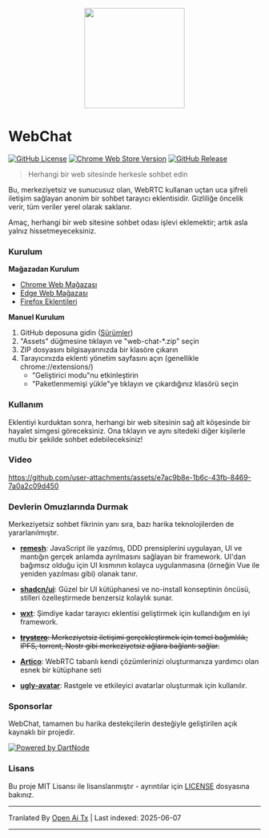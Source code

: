 <p align="center">
  <img src="https://github.com/molvqingtai/WebChat/blob/master/public/logo.png" width="200px"/>
</p>

# WebChat

[![GitHub License](https://img.shields.io/github/license/molvqingtai/WebChat)](https://github.com/molvqingtai/WebChat/blob/master/LICENSE) [![Chrome Web Store Version](https://img.shields.io/chrome-web-store/v/cpaedhbidlpnbdfegakhiamfpndhjpgf)](https://chromewebstore.google.com/detail/webchat/cpaedhbidlpnbdfegakhiamfpndhjpgf) [![GitHub Release](https://img.shields.io/github/v/release/molvqingtai/WebChat)](https://github.com/molvqingtai/WebChat/releases)

> Herhangi bir web sitesinde herkesle sohbet edin

Bu, merkeziyetsiz ve sunucusuz olan, WebRTC kullanan uçtan uca şifreli iletişim sağlayan anonim bir sohbet tarayıcı eklentisidir. Gizliliğe öncelik verir, tüm veriler yerel olarak saklanır.

Amaç, herhangi bir web sitesine sohbet odası işlevi eklemektir; artık asla yalnız hissetmeyeceksiniz.

### Kurulum

**Mağazadan Kurulum**

- [Chrome Web Mağazası](https://chromewebstore.google.com/detail/webchat/cpaedhbidlpnbdfegakhiamfpndhjpgf)
- [Edge Web Mağazası](https://microsoftedge.microsoft.com/addons/detail/mmfdplbomjjlgdffecapcpgjmhfhmiob)
- [Firefox Eklentileri](https://addons.mozilla.org/firefox/addon/webchat/)

**Manuel Kurulum**

1. GitHub deposuna gidin ([Sürümler](https://github.com/molvqingtai/WebChat/releases))
2. "Assets" düğmesine tıklayın ve "web-chat-\*.zip" seçin
3. ZIP dosyasını bilgisayarınızda bir klasöre çıkarın
4. Tarayıcınızda eklenti yönetim sayfasını açın (genellikle chrome://extensions/)
   - "Geliştirici modu"nu etkinleştirin
   - "Paketlenmemişi yükle"ye tıklayın ve çıkardığınız klasörü seçin

### Kullanım

Eklentiyi kurduktan sonra, herhangi bir web sitesinin sağ alt köşesinde bir hayalet simgesi göreceksiniz. Ona tıklayın ve aynı sitedeki diğer kişilerle mutlu bir şekilde sohbet edebileceksiniz!

### Video

https://github.com/user-attachments/assets/e7ac9b8e-1b6c-43fb-8469-7a0a2c09d450

### Devlerin Omuzlarında Durmak

Merkeziyetsiz sohbet fikrinin yanı sıra, bazı harika teknolojilerden de yararlanılmıştır.

- **[remesh](https://github.com/remesh-js/remesh)**: JavaScript ile yazılmış, DDD prensiplerini uygulayan, UI ve mantığın gerçek anlamda ayrılmasını sağlayan bir framework. UI'dan bağımsız olduğu için UI kısmının kolayca uygulanmasına (örneğin Vue ile yeniden yazılması gibi) olanak tanır.

- **[shadcn/ui](https://ui.shadcn.com/)**: Güzel bir UI kütüphanesi ve no-install konseptinin öncüsü, stilleri özelleştirmede benzersiz kolaylık sunar.

- **[wxt](https://wxt.dev/)**: Şimdiye kadar tarayıcı eklentisi geliştirmek için kullandığım en iyi framework.

- ~~**[trystero](https://github.com/dmotz/trystero)**: Merkeziyetsiz iletişimi gerçekleştirmek için temel bağımlılık; IPFS, torrent, Nostr gibi merkeziyetsiz ağlara bağlantı sağlar.~~
- **[Artico](https://github.com/matallui/artico)**: WebRTC tabanlı kendi çözümlerinizi oluşturmanıza yardımcı olan esnek bir kütüphane seti

- **[ugly-avatar](https://github.com/txstc55/ugly-avatar)**: Rastgele ve etkileyici avatarlar oluşturmak için kullanılır.

### Sponsorlar

WebChat, tamamen bu harika destekçilerin desteğiyle geliştirilen açık kaynaklı bir projedir.

[![Powered by DartNode](https://dartnode.com/branding/DN-Open-Source-sm.png)](https://dartnode.com "Powered by DartNode - Açık Kaynak için Ücretsiz VPS")

### Lisans

Bu proje MIT Lisansı ile lisanslanmıştır - ayrıntılar için [LICENSE](https://github.com/molvqingtai/WebChat/blob/master/LICENSE) dosyasına bakınız.

---

Tranlated By [Open Ai Tx](https://github.com/OpenAiTx/OpenAiTx) | Last indexed: 2025-06-07

---